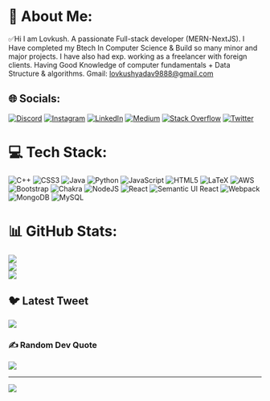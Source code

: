 # 💫 About Me:
✅Hi I am Lovkush. A passionate Full-stack developer (MERN-NextJS). I Have completed my Btech In Computer Science & Build so many minor and major projects. I have also had exp. working as a freelancer with foreign clients. Having Good Knowledge of computer fundamentals + Data Structure & algorithms. Gmail: lovkushyadav9888@gmail.com 


## 🌐 Socials:
[![Discord](https://img.shields.io/badge/Discord-%237289DA.svg?logo=discord&logoColor=white)](https://discord.gg/https://discord.gg/https://discord.gg/WssnnV5F) [![Instagram](https://img.shields.io/badge/Instagram-%23E4405F.svg?logo=Instagram&logoColor=white)](https://instagram.com/loveyonscreen) [![LinkedIn](https://img.shields.io/badge/LinkedIn-%230077B5.svg?logo=linkedin&logoColor=white)](https://linkedin.com/in/lovkushyadav) [![Medium](https://img.shields.io/badge/Medium-12100E?logo=medium&logoColor=white)](https://medium.com/@lky9888) [![Stack Overflow](https://img.shields.io/badge/-Stackoverflow-FE7A16?logo=stack-overflow&logoColor=white)](https://stackoverflow.com/users/18255284) [![Twitter](https://img.shields.io/badge/Twitter-%231DA1F2.svg?logo=Twitter&logoColor=white)](https://twitter.com/Lovkush75839173) 

# 💻 Tech Stack:
![C++](https://img.shields.io/badge/c++-%2300599C.svg?style=for-the-badge&logo=c%2B%2B&logoColor=white) ![CSS3](https://img.shields.io/badge/css3-%231572B6.svg?style=for-the-badge&logo=css3&logoColor=white) ![Java](https://img.shields.io/badge/java-%23ED8B00.svg?style=for-the-badge&logo=java&logoColor=white) ![Python](https://img.shields.io/badge/python-3670A0?style=for-the-badge&logo=python&logoColor=ffdd54) ![JavaScript](https://img.shields.io/badge/javascript-%23323330.svg?style=for-the-badge&logo=javascript&logoColor=%23F7DF1E) ![HTML5](https://img.shields.io/badge/html5-%23E34F26.svg?style=for-the-badge&logo=html5&logoColor=white) ![LaTeX](https://img.shields.io/badge/latex-%23008080.svg?style=for-the-badge&logo=latex&logoColor=white) ![AWS](https://img.shields.io/badge/AWS-%23FF9900.svg?style=for-the-badge&logo=amazon-aws&logoColor=white) ![Bootstrap](https://img.shields.io/badge/bootstrap-%23563D7C.svg?style=for-the-badge&logo=bootstrap&logoColor=white) ![Chakra](https://img.shields.io/badge/chakra-%234ED1C5.svg?style=for-the-badge&logo=chakraui&logoColor=white) ![NodeJS](https://img.shields.io/badge/node.js-6DA55F?style=for-the-badge&logo=node.js&logoColor=white) ![React](https://img.shields.io/badge/react-%2320232a.svg?style=for-the-badge&logo=react&logoColor=%2361DAFB) ![Semantic UI React](https://img.shields.io/badge/Semantic%20UI%20React-%2335BDB2.svg?style=for-the-badge&logo=SemanticUIReact&logoColor=white) ![Webpack](https://img.shields.io/badge/webpack-%238DD6F9.svg?style=for-the-badge&logo=webpack&logoColor=black) ![MongoDB](https://img.shields.io/badge/MongoDB-%234ea94b.svg?style=for-the-badge&logo=mongodb&logoColor=white) ![MySQL](https://img.shields.io/badge/mysql-%2300f.svg?style=for-the-badge&logo=mysql&logoColor=white)
# 📊 GitHub Stats:
![](https://github-readme-stats.vercel.app/api?username=LOVKUSH9888&theme=highcontrast&hide_border=false&include_all_commits=false&count_private=false)<br/>
![](https://github-readme-streak-stats.herokuapp.com/?user=LOVKUSH9888&theme=highcontrast&hide_border=false)<br/>
![](https://github-readme-stats.vercel.app/api/top-langs/?username=LOVKUSH9888&theme=highcontrast&hide_border=false&include_all_commits=false&count_private=false&layout=compact)

## 🐦 Latest Tweet
[![](https://gtce.itsvg.in/api?username=Lovkush75839173)](https://github.com/VishwaGauravIn/github-twitter-card-embed)

### ✍️ Random Dev Quote
![](https://quotes-github-readme.vercel.app/api?type=horizontal&theme=radical)

---
[![](https://visitcount.itsvg.in/api?id=LOVKUSH9888&icon=0&color=0)](https://visitcount.itsvg.in)

<!-- Proudly created with GPRM ( https://gprm.itsvg.in ) -->
